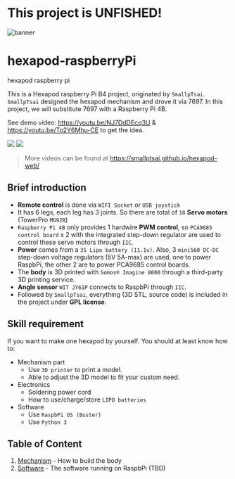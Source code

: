 # This project is UNFISHED!

![banner](files/hexapod_og.jpg)

# hexapod-raspberryPi

hexapod raspberry pi

This is a Hexapod raspberry Pi B4 project, originated by `SmallpTsai`.
`SmallpTsai` designed the hexapod mechanism and drove it via 7697. 
In this project, we will substitute 7697 with a Raspberry Pi 4B. 

See demo video: https://youtu.be/NJ7DdDEcq3U & https://youtu.be/To2Y6Mhu-CE to get the idea.

<a href='https://youtu.be/NJ7DdDEcq3U'><img src='http://img.youtube.com/vi/NJ7DdDEcq3U/mqdefault.jpg'/></a>
<a href='https://youtu.be/To2Y6Mhu-CE'><img src='http://img.youtube.com/vi/To2Y6Mhu-CE/mqdefault.jpg'/></a>

> More videos can be found at https://smallptsai.github.io/hexapod-web/

## Brief introduction

* **Remote control** is done via `WIFI Socket` or `USB joystick`
* It has 6 legs, each leg has 3 joints. So there are total of `18` **Servo motors** (TowerPro `MG92B`)
* `Raspberry Pi 4B` only provides 1 hardwire **PWM control**, so `PCA9685 control board` x 2 with the integrated step-down regulator are used to control these servo motors through `IIC`.
* **Power** comes from a `3S Lipo battery (11.1v)`. Also, 3 `mini560 DC-DC` step-down voltage regulators (5V 5A-max) are used, one to power RaspbPi, the other 2 are to power PCA9685 control boards.
* The **body** is 3D printed with `Somos® Imagine 8000` through a third-party 3D printing service.  
* **Angle sensor** `WIT JY61P` connects to RaspbPi through `IIC`.
* Followed by `SmallpTsai`, everything (3D STL, source code) is included in the project under **GPL license**.

## Skill requirement

If you want to make one hexapod by yourself. You should at least know how to:

* Mechanism part
    * Use `3D printer` to print a model.
    * Able to adjust the 3D model to fit your custom need.
* Electronics
    * Soldering power cord
    * How to use/charge/store `LIPO batteries`
* Software
    * Use `RaspbPi OS (Buster)` 
    * Use `Python 3`

## Table of Content

1. [Mechanism](mechanism/) - How to build the body
1. [Software](software/) - The software running on RaspbPi (TBD)

